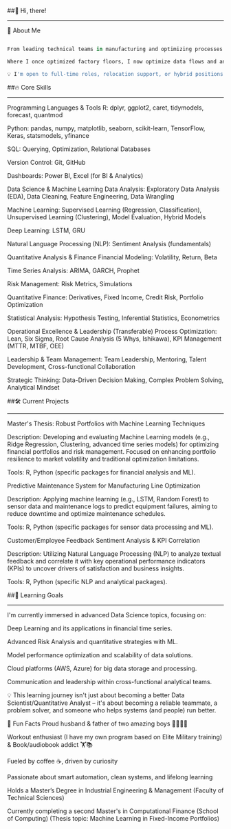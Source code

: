 ##👋 Hi, there!
_______________________________
🚀 About Me
```R

From leading technical teams in manufacturing and optimizing processes to deep-diving into financial data and applying machine learning – my journey reflects a passion for extracting insights and solving complex problems using data.

Where I once optimized factory floors, I now optimize data flows and analytical models. Where I once resolved physical bottlenecks, I now identify and resolve data frictions and algorithmic challenges. Driven by industrial engineering's precision, financial quantitative rigor, and the joy of continuous improvement, I'm building the bridge between operational excellence and data-driven digital transformation.

💡 I'm open to full-time roles, relocation support, or hybrid positions based in Austria. Let's connect and explore how I can bring value to your Data Science or Quantitative Analysis team from day one.
```
##🔥 Core Skills
________________
Programming Languages & Tools
R: dplyr, ggplot2, caret, tidymodels, forecast, quantmod

Python: pandas, numpy, matplotlib, seaborn, scikit-learn, TensorFlow, Keras, statsmodels, yfinance

SQL: Querying, Optimization, Relational Databases

Version Control: Git, GitHub

Dashboards: Power BI, Excel (for BI & Analytics)

Data Science & Machine Learning
Data Analysis: Exploratory Data Analysis (EDA), Data Cleaning, Feature Engineering, Data Wrangling

Machine Learning: Supervised Learning (Regression, Classification), Unsupervised Learning (Clustering), Model Evaluation, Hybrid Models

Deep Learning: LSTM, GRU

Natural Language Processing (NLP): Sentiment Analysis (fundamentals)

Quantitative Analysis & Finance
Financial Modeling: Volatility, Return, Beta

Time Series Analysis: ARIMA, GARCH, Prophet

Risk Management: Risk Metrics, Simulations

Quantitative Finance: Derivatives, Fixed Income, Credit Risk, Portfolio Optimization

Statistical Analysis: Hypothesis Testing, Inferential Statistics, Econometrics

Operational Excellence & Leadership (Transferable)
Process Optimization: Lean, Six Sigma, Root Cause Analysis (5 Whys, Ishikawa), KPI Management (MTTR, MTBF, OEE)

Leadership & Team Management: Team Leadership, Mentoring, Talent Development, Cross-functional Collaboration

Strategic Thinking: Data-Driven Decision Making, Complex Problem Solving, Analytical Mindset

##🛠️ Current Projects
_____________________
Master's Thesis: Robust Portfolios with Machine Learning Techniques

Description: Developing and evaluating Machine Learning models (e.g., Ridge Regression, Clustering, advanced time series models) for optimizing financial portfolios and risk management. Focused on enhancing portfolio resilience to market volatility and traditional optimization limitations.

Tools: R, Python (specific packages for financial analysis and ML).

Predictive Maintenance System for Manufacturing Line Optimization

Description: Applying machine learning (e.g., LSTM, Random Forest) to sensor data and maintenance logs to predict equipment failures, aiming to reduce downtime and optimize maintenance schedules.

Tools: R, Python (specific packages for sensor data processing and ML).

Customer/Employee Feedback Sentiment Analysis & KPI Correlation

Description: Utilizing Natural Language Processing (NLP) to analyze textual feedback and correlate it with key operational performance indicators (KPIs) to uncover drivers of satisfaction and business insights.

Tools: R, Python (specific NLP and analytical packages).

##🌱 Learning Goals
____________________
I'm currently immersed in advanced Data Science topics, focusing on:

Deep Learning and its applications in financial time series.

Advanced Risk Analysis and quantitative strategies with ML.

Model performance optimization and scalability of data solutions.

Cloud platforms (AWS, Azure) for big data storage and processing.

Communication and leadership within cross-functional analytical teams.

💡 This learning journey isn't just about becoming a better Data Scientist/Quantitative Analyst – it's about becoming a reliable teammate, a problem solver, and someone who helps systems (and people) run better.

🎯 Fun Facts
Proud husband & father of two amazing boys 👨‍👩‍👦‍👦

Workout enthusiast (I have my own program based on Elite Military training) & Book/audiobook addict 🏋️📚

Fueled by coffee ☕, driven by curiosity

Passionate about smart automation, clean systems, and lifelong learning

Holds a Master’s Degree in Industrial Engineering & Management (Faculty of Technical Sciences)

Currently completing a second Master's in Computational Finance (School of Computing) (Thesis topic: Machine Learning in Fixed-Income Portfolios)

